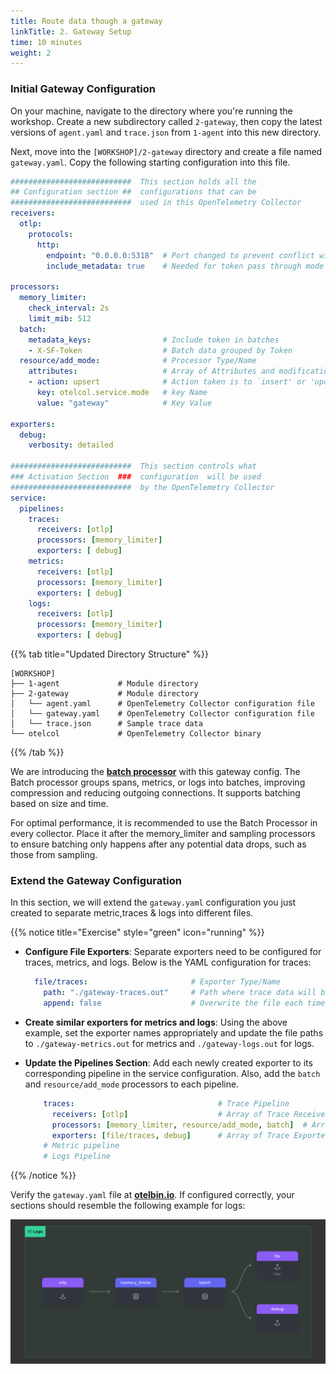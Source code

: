 ```yaml
---
title: Route data though a gateway  
linkTitle: 2. Gateway Setup
time: 10 minutes
weight: 2
---
```


### Initial Gateway Configuration

On your machine, navigate to the directory where you're running the workshop. Create a new subdirectory called `2-gateway`, then copy the latest versions of `agent.yaml` and `trace.json` from `1-agent` into this new directory.

Next, move into the `[WORKSHOP]/2-gateway` directory and create a file named `gateway.yaml`. Copy the following starting configuration into this file.

```yaml
###########################  This section holds all the
## Configuration section ##  configurations that can be 
###########################  used in this OpenTelemetry Collector
receivers:
  otlp:
    protocols:
      http:
        endpoint: "0.0.0.0:5318"  # Port changed to prevent conflict with agent
        include_metadata: true    # Needed for token pass through mode

processors:
  memory_limiter:
    check_interval: 2s
    limit_mib: 512
  batch:
    metadata_keys:                # Include token in batches
    - X-SF-Token                  # Batch data grouped by Token
  resource/add_mode:              # Processor Type/Name
    attributes:                   # Array of Attributes and modifications 
    - action: upsert              # Action taken is to `insert' or 'update' a key 
      key: otelcol.service.mode   # key Name
      value: "gateway"            # Key Value

exporters:
  debug:
    verbosity: detailed

###########################  This section controls what
### Activation Section  ###  configuration  will be used  
###########################  by the OpenTelemetry Collector
service:
  pipelines:
    traces:
      receivers: [otlp]
      processors: [memory_limiter]
      exporters: [ debug]
    metrics:
      receivers: [otlp]
      processors: [memory_limiter]
      exporters: [ debug]
    logs:
      receivers: [otlp]
      processors: [memory_limiter]
      exporters: [ debug]
```

{{% tab title="Updated Directory Structure" %}}

```text
[WORKSHOP]
├── 1-agent             # Module directory
├── 2-gateway           # Module directory
│   └── agent.yaml      # OpenTelemetry Collector configuration file
│   └── gateway.yaml    # OpenTelemetry Collector configuration file
│   └── trace.json      # Sample trace data
└── otelcol             # OpenTelemetry Collector binary
```

{{% /tab %}}

We are introducing the [**batch processor**](https://github.com/open-telemetry/opentelemetry-collector/blob/main/processor/batchprocessor/README.md) with this gateway config. The Batch processor groups spans, metrics, or logs into batches, improving compression and reducing outgoing connections. It supports batching based on size and time.

For optimal performance, it is recommended to use the Batch Processor in every collector. Place it after the memory_limiter and sampling processors to ensure batching only happens after any potential data drops, such as those from sampling.

### Extend the Gateway Configuration

In this section, we will extend the `gateway.yaml` configuration you just created to separate metric,traces & logs into different files.

{{% notice title="Exercise" style="green" icon="running" %}}

- **Configure File Exporters**: Separate exporters need to be configured for traces, metrics, and logs. Below is the YAML configuration for traces:

  ```yaml
    file/traces:                       # Exporter Type/Name
      path: "./gateway-traces.out"     # Path where trace data will be saved in OTLP json format
      append: false                    # Overwrite the file each time
  ```

- **Create similar exporters for metrics and logs**: Using the above example, set the exporter names appropriately and update the file paths to `./gateway-metrics.out` for metrics and `./gateway-logs.out` for logs.
- **Update the Pipelines Section**: Add each newly created exporter to its corresponding pipeline in the service configuration. Also, add the `batch` and `resource/add_mode` processors to each pipeline.

  ```yaml
      traces:                                # Trace Pipeline
        receivers: [otlp]                    # Array of Trace Receivers 
        processors: [memory_limiter, resource/add_mode, batch]  # Array of Processors
        exporters: [file/traces, debug]      # Array of Trace Exporters
      # Metric pipeline
      # Logs Pipeline  
  ```

{{% /notice %}}

Verify the `gateway.yaml` file at **[otelbin.io](https://www.otelbin.io/)**. If configured correctly, your sections should resemble the following example for logs:

![otelbin-logs](../images/gateway-2-1-logs.png?width=50vw)

